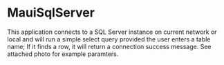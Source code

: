 # MauiSqlServer

This application connects to a SQL Server instance on current network or local and will run a simple select query provided the user enters a table name; If it finds a row, it will return a connection success message. See attached photo for example paramters.
